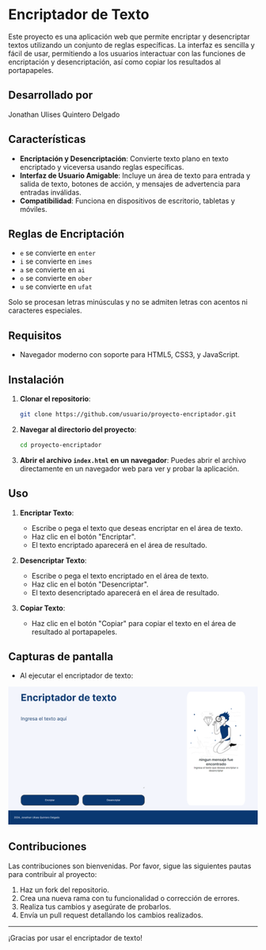 # Encriptador de Texto

Este proyecto es una aplicación web que permite encriptar y desencriptar textos utilizando un conjunto de reglas específicas. La interfaz es sencilla y fácil de usar, permitiendo a los usuarios interactuar con las funciones de encriptación y desencriptación, así como copiar los resultados al portapapeles.

## Desarrollado por
Jonathan Ulises Quintero Delgado

## Características

- **Encriptación y Desencriptación**: Convierte texto plano en texto encriptado y viceversa usando reglas específicas.
- **Interfaz de Usuario Amigable**: Incluye un área de texto para entrada y salida de texto, botones de acción, y mensajes de advertencia para entradas inválidas.
- **Compatibilidad**: Funciona en dispositivos de escritorio, tabletas y móviles.

## Reglas de Encriptación

- `e` se convierte en `enter`
- `i` se convierte en `imes`
- `a` se convierte en `ai`
- `o` se convierte en `ober`
- `u` se convierte en `ufat`

Solo se procesan letras minúsculas y no se admiten letras con acentos ni caracteres especiales.

## Requisitos

- Navegador moderno con soporte para HTML5, CSS3, y JavaScript.

## Instalación

1. **Clonar el repositorio**:
    ```bash
    git clone https://github.com/usuario/proyecto-encriptador.git
    ```
2. **Navegar al directorio del proyecto**:
    ```bash
    cd proyecto-encriptador
    ```

3. **Abrir el archivo `index.html` en un navegador**:
    Puedes abrir el archivo directamente en un navegador web para ver y probar la aplicación.

## Uso

1. **Encriptar Texto**:
   - Escribe o pega el texto que deseas encriptar en el área de texto.
   - Haz clic en el botón "Encriptar".
   - El texto encriptado aparecerá en el área de resultado.

2. **Desencriptar Texto**:
   - Escribe o pega el texto encriptado en el área de texto.
   - Haz clic en el botón "Desencriptar".
   - El texto desencriptado aparecerá en el área de resultado.

3. **Copiar Texto**:
   - Haz clic en el botón "Copiar" para copiar el texto en el área de resultado al portapapeles.

## Capturas de pantalla
   - Al ejecutar el encriptador de texto:
<img src="assets/captura1.png">

## Contribuciones

Las contribuciones son bienvenidas. Por favor, sigue las siguientes pautas para contribuir al proyecto:

1. Haz un fork del repositorio.
2. Crea una nueva rama con tu funcionalidad o corrección de errores.
3. Realiza tus cambios y asegúrate de probarlos.
4. Envía un pull request detallando los cambios realizados.


---

¡Gracias por usar el encriptador de texto!